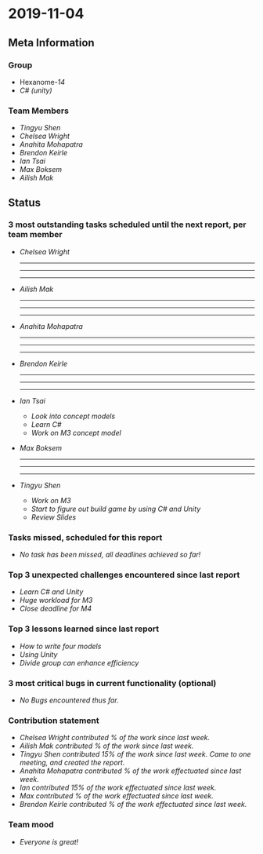 # 2019-11-04

## Meta Information

### Group

 * Hexanome-*14*
 * *C# (unity)*

### Team Members

 * *Tingyu Shen*
 * *Chelsea Wright*
 * *Anahita Mohapatra*
 * *Brendon Keirle*
 * *Ian Tsai*
 * *Max Boksem*
 * *Ailish Mak*

## Status

### 3 most outstanding tasks scheduled until the next report, per team member

 * *Chelsea Wright*
   * **
   * **
   * **
   
   
 * *Ailish Mak*
   * **
   * **
   * **
 
 
 * *Anahita Mohapatra*
   * **
   * **
   * **
 
 * *Brendon Keirle*
   * **
   * **
   * **
 
 
 * *Ian Tsai*
   * *Look into concept models*
   * *Learn C#*
   * *Work on M3 concept model*


 * *Max Boksem*
   * **
   * **
   * **
 
 
 * *Tingyu Shen*
   * *Work on M3*
   * *Start to figure out build game by using C# and Unity*
   * *Review Slides*



### Tasks missed, scheduled for this report

 * *No task has been missed, all deadlines achieved so far!*

### Top 3 unexpected challenges encountered since last report

 * *Learn C# and Unity*
 * *Huge workload for M3*
 * *Close deadline for M4*
 

### Top 3 lessons learned since last report

   * *How to write four models*
   * *Using Unity*
   * *Divide group can enhance efficiency*

### 3 most critical bugs in current functionality (optional)

 * *No Bugs encountered thus far.*

### Contribution statement

 * *Chelsea Wright contributed % of the work since last week.*
 * *Ailish Mak contributed % of the work since last week.*
 * *Tingyu Shen contributed 15% of the work since last week. Came to one meeting, and created the report.*
 * *Anahita Mohapatra contributed % of the work effectuated since last week.*
 * *Ian contributed 15% of the work effectuated since last week.*
 * *Max contributed % of the work effectuated since last week.*
 * *Brendon Keirle contributed % of the work effectuated since last week.*

### Team mood

 * *Everyone is great!*
